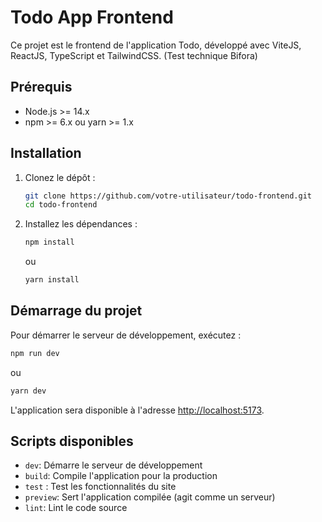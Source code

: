 # Todo App Frontend

Ce projet est le frontend de l'application Todo, développé avec ViteJS, ReactJS, TypeScript et TailwindCSS. (Test technique Bifora)

## Prérequis

- Node.js >= 14.x
- npm >= 6.x ou yarn >= 1.x

## Installation

1. Clonez le dépôt :

   ```bash
   git clone https://github.com/votre-utilisateur/todo-frontend.git
   cd todo-frontend
   ```

2. Installez les dépendances :
   ```bash
   npm install
   ```
   ou
   ```bash
   yarn install
   ```

## Démarrage du projet

Pour démarrer le serveur de développement, exécutez :

```bash
npm run dev
```

ou

```bash
yarn dev
```

L'application sera disponible à l'adresse [http://localhost:5173](http://localhost:5173).

## Scripts disponibles

- `dev`: Démarre le serveur de développement
- `build`: Compile l'application pour la production
- `test` : Test les fonctionnalités du site
- `preview`: Sert l'application compilée (agit comme un serveur)
- `lint`: Lint le code source
